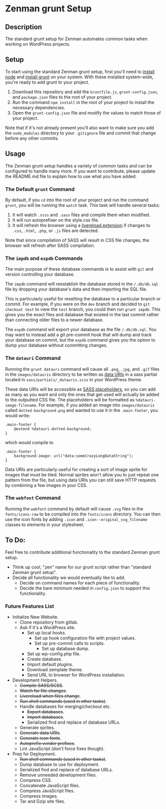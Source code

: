 # Zenman grunt Setup
## Description
The standard grunt setup for Zenman automates common tasks when working on WordPress projects.

## Setup
To start using the standard Zenman grunt setup, first you'll need to [install node](http://nodejs.org/) and [install grunt](http://gruntjs.com/getting-started#working-with-an-existing-grunt-project) on your system. With these installed system-wide, you're ready to add grunt to your project.

1. Download this repository and add the ``Gruntfile.js``, ``grunt-config.json``, and ``package.json`` files to the root of your project.
2. Run the command ``npm install`` in the root of your project to install the necessary dependencies.
3. Open the ``grunt-config.json`` file and modify the values to match those of your project.

Note that if it's not already present you'll also want to make sure you add the  ``node_modules`` directory to your ``.gitignore`` file and commit that change before any other commits.

## Usage
The Zenman grunt setup handles a variety of common tasks and can be configured to handle many more. If you want to contribute, please update the README.md file to explain how to use what you have added.

### The Default ``grunt`` Command
By default, if you ``cd`` into the root of your project and run the command ``grunt``, you will be running the ``watch`` task. This task will handle several tasks:

1. It will watch ``.scss`` and ``.sass`` files and compile them when modified.
2. It will run autoprefixer on the style.css file.
3. It will refresh the browser using a [livereload extension](http://feedback.livereload.com/knowledgebase/articles/86242-how-do-i-install-and-use-the-browser-extensions-) if changes to ``.css``, ``.html``, ``.php``, or ``.js`` files are detected.

Note that since compilation of SASS will result in CSS file changes, the browser will refresh after SASS compilation.

### The ``impdb`` and ``expdb`` Commands
The main purpose of these database commands is to assist with ``git`` and version controlling your database.

The ``impdb`` command will reestablish the database stored in the ``/.db/db.sql`` file by dropping your database's data and then importing the SQL file.

This is particularly useful for resetting the database to a particular branch or commit. For example, if you were on the ``dev`` branch and decided to ``git checkout test`` to view the ``test`` branch, you could then run ``grunt impdb``. This gives you the exact files and database that existed in the last commit rather than connecting older files to a newer database.

The ``expdb`` command will export your database as the file ``/.db/db.sql``. You may want to instead add a git pre-commit hook that will dump and track your database on commit, but the ``expdb`` command gives you the option to dump your database without committing changes.

### The ``datauri`` Command
Running the ``grunt datauri`` command will cause all ``.png``, ``.jpg``, and ``.gif`` files in the ``images/datauris`` directory to be written as [data URIs](http://css-tricks.com/data-uris/) in a sass partial located in ``sass/partials/_datauris.scss`` in your WordPress theme.

These data URIs will be accessible as [SASS placeholders](http://sass-lang.com/documentation/file.SASS_REFERENCE.html#placeholder_selectors_), so you can add as many as you want and only the ones that get used will actually be added to the outputted CSS file. The placeholders will be formatted as ``%datauri-image-filename``. For example, if you added an image into ``images/datauris`` called ``dotted-background.png`` and wanted to use it in the ``.main-footer``, you would write:

    .main-footer {
        @extend %datauri-dotted-background;
    }
which would compile to

    .main-footer {
        background-image: url("data:someCrazyLongDataString");
    }

Data URIs are particularly useful for creating a sort of image sprite for images that must be tiled. Normal sprites won't allow you to just repeat one pattern from the file, but using data URIs you can still save HTTP requests by combining a few images in your CSS.

### The ``webfont`` Command
Running the ``webfont`` command by default will cause ``.svg`` files in the ``fonts/icons-raw`` to be compiled into the ``fonts/icons`` directory. You can then use the icon fonts by adding ``.icon`` and ``.icon--original_svg_filename`` classes to elements in your stylesheet.

## To Do:
Feel free to contribute additional functionality to the standard Zenman grunt setup.

- Think up cool, "zen" name for our grunt script rather than "standard Zenman grunt setup".
- Decide all functionality we would eventually like to add.
    - Decide on command names for each piece of functionality.
    - Decide the bare minimum needed in ``config.json`` to support this functionality.

### Future Features List
- Initialize New Website.
    -  Clone repository from gitlab.
    -  Ask if it's a WordPress site.
        -  Set up local hooks.
            - Set up hook configuration file with project values.
            - Set up pre-commit calls to scripts.
                - Set up database dump.
        - Set up wp-config.php file.
        - Create database.
        - Import default plugins.
        - Download zemplate theme.
        - Send URL to browser for WordPress installation.
- Development Helpers.
    - ~~Compile SASS/SCSS~~.
    - ~~Watch for file changes~~.
    - ~~Livereload when files change~~.
    - ~~Run shell commands (used in other tasks)~~.
    - Handle databases for merging/checkout etc.
        - ~~Export databases~~.
        - ~~Import databases~~.
        - Serialized find and replace of database URLs.
    - Generate sprites.
    - ~~Generate data URIs~~.
    - ~~Generate icon fonts~~.
    - ~~Autoprefix vender prefixes~~.
    - Lint JavaScript (don't force fixes though).
- Prep for Deployment.
    - ~~Run shell commands (used in other tasks)~~.
    - Dump database to use for deployment.
    - Serialized find and replace of database URLs.
    - Remove unneeded development files.
    - Compress CSS.
    - Concatenate JavaScript files.
    - Compress JavaScript files.
    - Compress images.
    - Tar and Gzip site files.